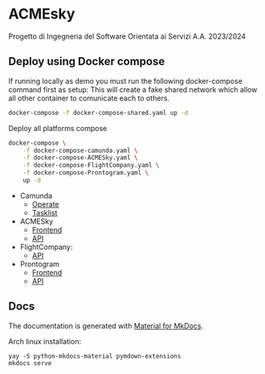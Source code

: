 # ACMEsky

Progetto di Ingegneria del Software Orientata ai Servizi A.A. 2023/2024

## Deploy using Docker compose

If running locally as demo you must run the following docker-compose command first as setup:
This will create a fake shared network which allow all other container to comunicate each to others.

```bash
docker-compose -f docker-compose-shared.yaml up -d
```

Deploy all platforms compose

```bash
docker-compose \
    -f docker-compose-camunda.yaml \
    -f docker-compose-ACMESky.yaml \
    -f docker-compose-FlightCompany.yaml \
    -f docker-compose-Prontogram.yaml \
    up -d
```

- Camunda
    - [Operate](http://localhost:8081)
    - [Tasklist](http://localhost:8082)
- ACMESky
    - [Frontend](http://localhost:8080)
    - [API](http://localhost:8090)
- FlightCompany:
    - [API](http://localhost:8091)
- Prontogram
    - [Frontend](http://localhost:8079)
    - [API](http://localhost:8092)

## Docs

The documentation is generated with [Material for MkDocs](https://squidfunk.github.io/mkdocs-material/).

Arch linux installation:
```shell
yay -S python-mkdocs-material pymdown-extensions
mkdocs serve
```
